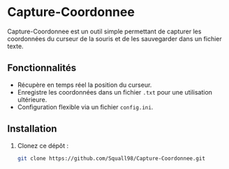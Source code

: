 # Capture-Coordonnee

Capture-Coordonnee est un outil simple permettant de capturer les coordonnées du curseur de la souris et de les sauvegarder dans un fichier texte.

## Fonctionnalités

- Récupère en temps réel la position du curseur.
- Enregistre les coordonnées dans un fichier `.txt` pour une utilisation ultérieure.
- Configuration flexible via un fichier `config.ini`.

## Installation

1. Clonez ce dépôt :
   ```bash
   git clone https://github.com/Squall98/Capture-Coordonnee.git
